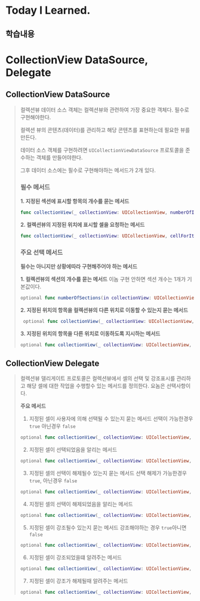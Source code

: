 # Today I Learned.

## 학습내용
# CollectionView DataSource, Delegate

## CollectionView DataSource
>컬렉션뷰 데이터 소스 객체는 컬렉션뷰와 관련하여 가장 중요한 객체다.
>필수로 구현해야한다.
>
>컬렉션 뷰의 콘텐츠(데이터)를 관리하고 해당 콘텐츠를 표현하는데 필요한 뷰를 만든다.
>
>데이터 소스 객체를 구현하려면 `UICollectionViewDataSource` 프로토콜을 준수하는 객체를 만들어야한다.
>
>그후 데이터 소스에는 필수로 구현해야하는 메서드가 2개 있다.
>
>### 필수 메서드
>**1. 지정된 섹션에 표시할 항목의 개수를 묻는 메서드**
>```swift
>func collectionView(_ collectionView: UICollectionView, numberOfItemsInSection section: Int) -> Int
>```
>**2. 컬렉션뷰의 지정된 위치에 표시할 셀을 요청하는 메서드**
>```swift
>func collectionView(_ collectionView: UICollectionView, cellForItemAt indexPath: IndexPath) -> UICollectionViewCell
>```
>### 주요 선택 메서드
>**필수는 아니지만 상황에따라 구현해주어야 하는 메서드**
>
>**1. 컬렉션뷰의 섹션의 개수를 묻는 메서드**
>이놈 구현 안하면 섹션 개수는 1개가 기본값이다.
>```swift
> optional func numberOfSections(in collectionView: UICollectionView) -> Int
> ```
> **2. 지정된 위치의 항목을 컬렉션뷰의 다른 위치로 이동할 수 있는지 묻는 메서드**
> ```swift
>  optional func collectionView(_ collectionView: UICollectionView, canMoveItemAt indexPath: IndexPath) -> Bool
>  ```
> **3. 지정된 위치의 항목을 다른 위치로 이동하도록 지시하는 메서드**
> ```swift
> optional func collectionView(_ collectionView: UICollectionView, moveItemAt sourceIndexPath: IndexPath, to destinationIndexPath: IndexPath)
> ``` 

## CollectionView Delegate
>컬렉션뷰 델리게이트 프로토콜은 컬렉션뷰에서 셀의 선택 및 강조표시를 관리하고 해당 셀에 대한 작업을 수행할수 있는 메서드를 정의한다.
>요놈은 선택사항이다.
>
>**주요 메서드**
>1. 지정된 셀이 사용자에 의해 선택될 수 있는지 묻는 메서드
>선택이 가능한경우 `true` 아닌경우 `false`
>```swift
>optional func collectionView(_ collectionView: UICollectionView, shouldSelectItemAt indexPath: IndexPath) -> Bool
>```
>2. 지정된 셀이 선택되었음을 알리는 메서드
>```swift
> optional func collectionView(_ collectionView: UICollectionView, didSelectItemAt indexPath: IndexPath)
>```
>3. 지정된 셀의 선택이 해제될수 있는지 묻는 메서드
>선택 해제가 가능한경우 `true`, 아닌경우 `false`
>```swift
>optional func collectionView(_ collectionView: UICollectionView, shouldDeselectItemAt indexPath: IndexPath) -> Bool
>```
>4. 지정된 셀의 선택이 해제되었음을 알리는 메서드
>```swift
>optional func collectionView(_ collectionView: UICollectionView, didDeselectItemAt indexPath: IndexPath)
>```
>5. 지정된 셀이 강조될수 있는지 묻는 메서드
>강조해야하는 경우 `true`아니면 `false`
>```swift
>optional func collectionView(_ collectionView: UICollectionView, shouldHighlightItemAt indexPath: IndexPath) -> Bool
>```
>6. 지정된 셀이 강조되었을떄 알려주는 메서드
>```swift
>optional func collectionView(_ collectionView: UICollectionView, didHighlightItemAt indexPath: IndexPath)
>```
>7. 지정된 셀이 강조가 해제될때 알려주는 메서드
>```swift
>optional func collectionView(_ collectionView: UICollectionView, didUnhighlightItemAt indexPath: IndexPath)
>``` 
